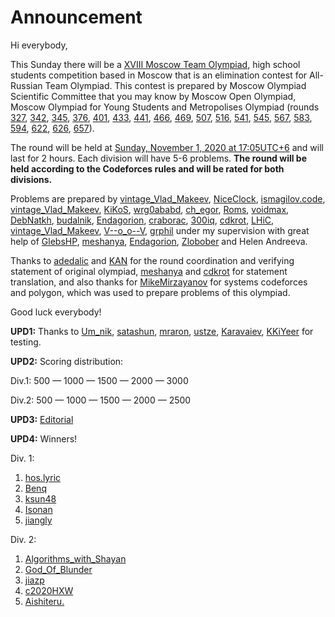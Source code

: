 # Announcement

Hi everybody,

This Sunday there will be a [XVIII Moscow Team Olympiad](https://codeforces.com/http://olympiads.ru/team), high school students competition based in Moscow that is an elimination contest for All-Russian Team Olympiad. This contest is prepared by Moscow Olympiad Scientific Committee that you may know by Moscow Open Olympiad, Moscow Olympiad for Young Students and Metropolises Olympiad (rounds [327](https://codeforces.com/blog/entry/21185), [342](https://codeforces.com/blog/entry/23309), [345](https://codeforces.com/blog/entry/43615), [376](https://codeforces.com/blog/entry/47769), [401](https://codeforces.com/blog/entry/50613), [433](https://codeforces.com/blog/entry/54350), [441](https://codeforces.com/blog/entry/55201), [466](https://codeforces.com/blog/entry/57981), [469](https://codeforces.com/blog/entry/58229), [507](https://codeforces.com/blog/entry/61638), [516](https://codeforces.com/blog/entry/62440), [541](https://codeforces.com/blog/entry/65433), [545](https://codeforces.com/blog/entry/65768), [567](https://codeforces.com/blog/entry/67703), [583](https://codeforces.com/blog/entry/69538), [594](https://codeforces.com/blog/entry/70680), [622](https://codeforces.com/blog/entry/74106), [626](https://codeforces.com/blog/entry/52457), [657](https://codeforces.com/blog/entry/80214)).

The round will be held at [Sunday, November 1, 2020 at 17:05UTC+6](https://codeforces.com/https://www.timeanddate.com/worldclock/fixedtime.html?day=1&month=11&year=2020&hour=14&min=5&sec=0&p1=166) and will last for 2 hours. Each division will have 5-6 problems. **The round will be held according to the Codeforces rules and will be rated for both divisions.**

Problems are prepared by [vintage_Vlad_Makeev](https://codeforces.com/profile/vintage_Vlad_Makeev "International Grandmaster vintage_Vlad_Makeev"), [NiceClock](https://codeforces.com/profile/NiceClock "Master NiceClock"), [ismagilov.code](https://codeforces.com/profile/ismagilov.code "Grandmaster ismagilov.code"), [vintage_Vlad_Makeev](https://codeforces.com/profile/vintage_Vlad_Makeev "International Grandmaster vintage_Vlad_Makeev"), [KiKoS](https://codeforces.com/profile/KiKoS "Master KiKoS"), [wrg0ababd](https://codeforces.com/profile/wrg0ababd "Expert wrg0ababd"), [ch_egor](https://codeforces.com/profile/ch_egor "International Grandmaster ch_egor"), [Roms](https://codeforces.com/profile/Roms "Master Roms"), [voidmax](https://codeforces.com/profile/voidmax "Grandmaster voidmax"), [DebNatkh](https://codeforces.com/profile/DebNatkh "Master DebNatkh"), [budalnik](https://codeforces.com/profile/budalnik "International Grandmaster budalnik"), [Endagorion](https://codeforces.com/profile/Endagorion "Legendary Grandmaster Endagorion"), [craborac](https://codeforces.com/profile/craborac "International Grandmaster craborac"), [300iq](https://codeforces.com/profile/300iq "Legendary Grandmaster 300iq"), [cdkrot](https://codeforces.com/profile/cdkrot "International Grandmaster cdkrot"), [LHiC](https://codeforces.com/profile/LHiC "Legendary Grandmaster LHiC"), [vintage_Vlad_Makeev](https://codeforces.com/profile/vintage_Vlad_Makeev "International Grandmaster vintage_Vlad_Makeev"), [V--o_o--V](https://codeforces.com/profile/V--o_o--V "Legendary Grandmaster V--o_o--V"), [grphil](https://codeforces.com/profile/grphil "Master grphil") under my supervision with great help of [GlebsHP](https://codeforces.com/profile/GlebsHP "International Grandmaster GlebsHP"), [meshanya](https://codeforces.com/profile/meshanya "Grandmaster meshanya"), [Endagorion](https://codeforces.com/profile/Endagorion "Legendary Grandmaster Endagorion"), [Zlobober](https://codeforces.com/profile/Zlobober "International Grandmaster Zlobober") and Helen Andreeva.

Thanks to [adedalic](https://codeforces.com/profile/adedalic "International Master adedalic") and [KAN](https://codeforces.com/profile/KAN "International Grandmaster KAN") for the round coordination and verifying statement of original olympiad, [meshanya](https://codeforces.com/profile/meshanya "Grandmaster meshanya") and [cdkrot](https://codeforces.com/profile/cdkrot "International Grandmaster cdkrot") for statement translation, and also thanks for [MikeMirzayanov](https://codeforces.com/profile/MikeMirzayanov "Headquarters, MikeMirzayanov") for systems codeforces and polygon, which was used to prepare problems of this olympiad.

Good luck everybody!

**UPD1:** Thanks to [Um_nik](https://codeforces.com/profile/Um_nik "Legendary Grandmaster Um_nik"), [satashun](https://codeforces.com/profile/satashun "International Grandmaster satashun"), [mraron](https://codeforces.com/profile/mraron "Grandmaster mraron"), [ustze](https://codeforces.com/profile/ustze "Master ustze"), [Karavaiev](https://codeforces.com/profile/Karavaiev "Expert Karavaiev"), [KKiYeer](https://codeforces.com/profile/KKiYeer "Specialist KKiYeer") for testing.

**UPD2:** Scoring distribution: 

Div.1: 500 — 1000 — 1500 — 2000 — 3000

Div.2: 500 — 1000 — 1500 — 2000 — 2500

**UPD3:** [Editorial](Tutorial.md)

**UPD4:** Winners!

Div. 1:

 1. [hos.lyric](https://codeforces.com/profile/hos.lyric "International Grandmaster hos.lyric")
2. [Benq](https://codeforces.com/profile/Benq "Legendary Grandmaster Benq")
3. [ksun48](https://codeforces.com/profile/ksun48 "Legendary Grandmaster ksun48")
4. [Isonan](https://codeforces.com/profile/Isonan "International Grandmaster Isonan")
5. [jiangly](https://codeforces.com/profile/jiangly "Legendary Grandmaster jiangly")

Div. 2:

 1. [Algorithms_with_Shayan](https://codeforces.com/profile/Algorithms_with_Shayan "Expert Algorithms_with_Shayan")
2. [God_Of_Blunder](https://codeforces.com/profile/God_Of_Blunder "Expert God_Of_Blunder")
3. [jiazp](https://codeforces.com/profile/jiazp "Newbie jiazp")
4. [c2020HXW](https://codeforces.com/profile/c2020HXW "Unrated, c2020HXW")
5. [Aishiteru.](https://codeforces.com/profile/Aishiteru. "Expert Aishiteru.")
